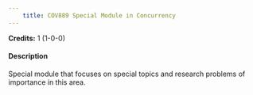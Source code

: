 ```yaml
---
    title: COV889 Special Module in Concurrency
---
```

**Credits:** 1 (1-0-0)



#### Description 
Special module that focuses on special topics and research problems of importance in this area.